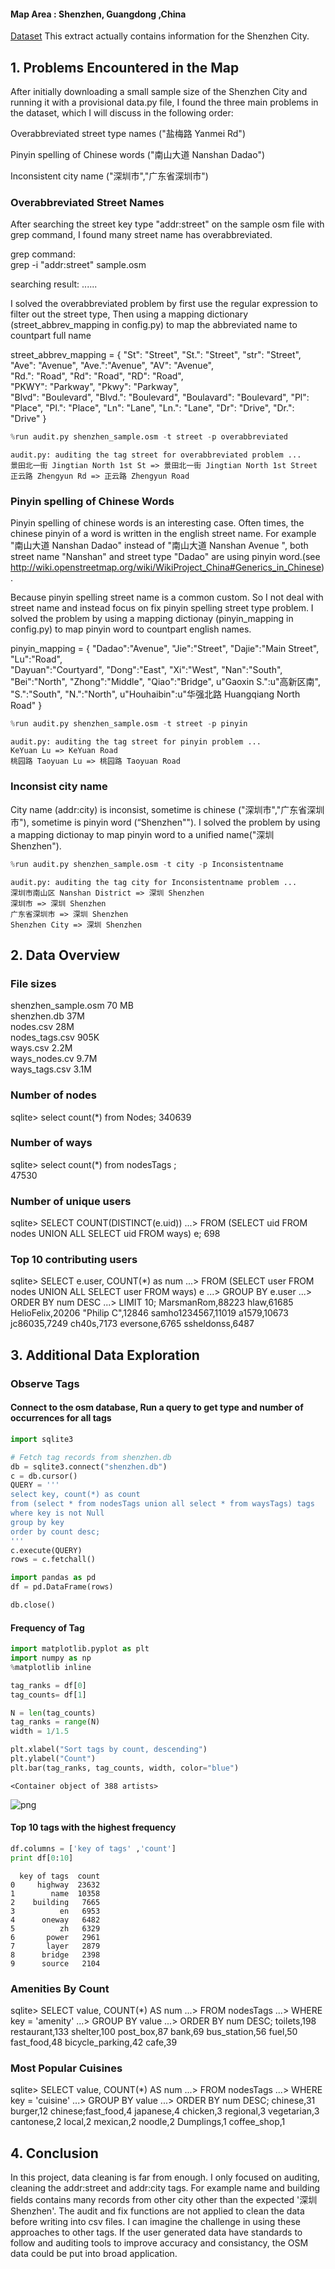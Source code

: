 
####  Map Area :   Shenzhen, Guangdong ,China

[Dataset](https://mapzen.com/data/metro-extracts/metro/shenzhen_china/) This extract actually contains information for the Shenzhen City.

## 1. Problems Encountered in the Map

After initially downloading a small sample size of the Shenzhen City and running it with a provisional data.py file, I found the three main problems in the dataset, which I will discuss in the following order:

Overabbreviated street type names ("盐梅路 Yanmei Rd") 

Pinyin spelling of Chinese words ("南山大道 Nanshan Dadao") 

Inconsistent city name ("深圳市","广东省深圳市") 

### Overabbreviated Street Names

After searching the street key type "addr:street" on the sample osm file with grep command, I found many street name has overabbreviated.

grep command:  
grep -i  "addr:street" sample.osm

searching result:
<tag k="addr:street" v="罗芳路 Luofang Rd" />
<tag k="addr:street" v="文锦中路 Wenjin Middle Rd" />
<tag k="addr:street" v="香梅路 Xiangmei Rd" />
......

I solved the overabbreviated problem by first use the regular expression to filter out the street type, Then using a mapping dictionary (street_abbrev_mapping in config.py) to map the abbreviated name to countpart full name

street_abbrev_mapping  = { 
            "St": "Street",
            "St.": "Street",
            "str": "Street",
            "Ave": "Avenue",
            "Ave.":"Avenue",
            "AV": "Avenue",            
            "Rd.":  "Road",
            "Rd":  "Road",
            "RD": "Road",            
            "PKWY": "Parkway",
            "Pkwy": "Parkway",            
            "Blvd": "Boulevard",
            "Blvd.": "Boulevard",
            "Boulavard": "Boulevard",
            "Pl": "Place",
            "Pl.": "Place",
            "Ln": "Lane",
            "Ln.": "Lane",
            "Dr": "Drive",
            "Dr.": "Drive"
            }


```python
%run audit.py shenzhen_sample.osm -t street -p overabbreviated
```

    audit.py: auditing the tag street for overabbreviated problem ...
    景田北一街 Jingtian North 1st St => 景田北一街 Jingtian North 1st Street
    正云路 Zhengyun Rd => 正云路 Zhengyun Road
    

### Pinyin spelling of Chinese Words

Pinyin spelling of chinese words is an interesting case. Often times, the chinese pinyin of a word is written in the english street name. For example "南山大道 Nanshan Dadao" instead of "南山大道 Nanshan Avenue ",  both street name "Nanshan" and street type "Dadao" are using pinyin word.(see http://wiki.openstreetmap.org/wiki/WikiProject_China#Generics_in_Chinese).

Because pinyin spelling street name is a common custom. So I not deal with street name and instead focus on fix pinyin spelling street type problem. I solved the problem by using a mapping dictionay (pinyin_mapping in config.py) to map pinyin word to countpart english names.

pinyin_mapping = {
    "Dadao":"Avenue", 
    "Jie":"Street",
    "Dajie":"Main Street",
    "Lu":"Road",    
    "Dayuan":"Courtyard",
    "Dong":"East",
    "Xi":"West",
    "Nan":"South",
    "Bei":"North",
    "Zhong":"Middle",
    "Qiao":"Bridge",
    u"Gaoxin S.":u"高新区南",
    "S.":"South",
    "N.":"North",
    u"Houhaibin":u"华强北路 Huangqiang North Road"
}



```python
%run audit.py shenzhen_sample.osm -t street -p pinyin
```

    audit.py: auditing the tag street for pinyin problem ...
    KeYuan Lu => KeYuan Road
    桃园路 Taoyuan Lu => 桃园路 Taoyuan Road
    

### Inconsist city name

City name (addr:city) is inconsist, sometime is chinese ("深圳市","广东省深圳市"), sometime is pinyin word (“Shenzhen""). 
I solved the problem by using a mapping dictionay to map pinyin word to a unified name("深圳 Shenzhen").


```python
%run audit.py shenzhen_sample.osm -t city -p Inconsistentname
```

    audit.py: auditing the tag city for Inconsistentname problem ...
    深圳市南山区 Nanshan District => 深圳 Shenzhen
    深圳市 => 深圳 Shenzhen
    广东省深圳市 => 深圳 Shenzhen
    Shenzhen City => 深圳 Shenzhen
    

## 2.  Data Overview

### File sizes

shenzhen_sample.osm  70 MB     
shenzhen.db     37M     
nodes.csv       28M    
nodes_tags.csv  905K    
ways.csv        2.2M    
ways_nodes.cv   9.7M    
ways_tags.csv   3.1M    

### Number of nodes

sqlite> select count(*) from Nodes;
340639

### Number of ways

sqlite> select count(*) from nodesTags ;    
47530

### Number of unique users

sqlite> SELECT COUNT(DISTINCT(e.uid))
   ...> FROM (SELECT uid FROM nodes UNION ALL SELECT uid FROM ways) e;
698

### Top 10 contributing users

sqlite> SELECT e.user, COUNT(*) as num
   ...> FROM (SELECT user FROM nodes UNION ALL SELECT user FROM ways) e
   ...> GROUP BY e.user
   ...> ORDER BY num DESC
   ...> LIMIT 10;
MarsmanRom,88223
hlaw,61685
HelioFelix,20206
"Philip C",12846
samho1234567,11019
a1579,10673
jc86035,7249
ch40s,7173
eversone,6765
ssheldonss,6487

## 3. Additional Data Exploration

### Observe Tags

####  Connect to the osm database, Run a query to get  type and number of occurrences for all tags 


```python
import sqlite3

# Fetch tag records from shenzhen.db
db = sqlite3.connect("shenzhen.db")
c = db.cursor()
QUERY = '''
select key, count(*) as count 
from (select * from nodesTags union all select * from waysTags) tags 
where key is not Null 
group by key 
order by count desc; 
'''
c.execute(QUERY)
rows = c.fetchall()

import pandas as pd    
df = pd.DataFrame(rows)

db.close()
```

####  Frequency of Tag


```python
import matplotlib.pyplot as plt
import numpy as np
%matplotlib inline

tag_ranks = df[0]
tag_counts= df[1]

N = len(tag_counts)
tag_ranks = range(N)
width = 1/1.5

plt.xlabel("Sort tags by count, descending")
plt.ylabel("Count")
plt.bar(tag_ranks, tag_counts, width, color="blue")
```




    <Container object of 388 artists>




![png](output_27_1.png)


#### Top 10 tags with the highest frequency


```python
df.columns = ['key of tags' ,'count']
print df[0:10]
```

      key of tags  count
    0     highway  23632
    1        name  10358
    2    building   7665
    3          en   6953
    4      oneway   6482
    5          zh   6329
    6       power   2961
    7       layer   2879
    8      bridge   2398
    9      source   2104
    

### Amenities By Count

sqlite> SELECT value, COUNT(*) AS num
   ...> FROM nodesTags
   ...> WHERE key = 'amenity'
   ...> GROUP BY value
   ...> ORDER BY num DESC;
toilets,198
restaurant,133
shelter,100
post_box,87
bank,69
bus_station,56
fuel,50
fast_food,48
bicycle_parking,42
cafe,39

### Most Popular Cuisines 

sqlite> SELECT value, COUNT(*) AS num
   ...> FROM nodesTags
   ...> WHERE key = 'cuisine'
   ...> GROUP BY value
   ...> ORDER BY num DESC;
chinese,31
burger,12
chinese;fast_food,4
japanese,4
chicken,3
regional,3
vegetarian,3
cantonese,2
local,2
mexican,2
noodle,2
Dumplings,1
coffee_shop,1

## 4. Conclusion

In this project, data cleaning is far from enough.  I only focused on auditing, cleaning the addr:street and addr:city tags.
For example name and building fields contains many records from other city  other than the expected '深圳 Shenzhen'. The audit and fix functions are not applied to clean the data before writing into csv files. I can imagine the challenge in using these approaches to other tags. If the user generated data have standards to follow and auditing tools to improve accuracy and consistancy, the OSM data could be put into broad application. 

